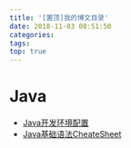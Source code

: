 ```yaml
---
title: '[置顶]我的博文目录'
date: 2018-11-03 08:51:50
categories:
tags:
top: true
---
```


# Java

- [Java开发环境配置](https://jaychenfe.github.io/2018/11/03/Java%E5%BC%80%E5%8F%91%E7%8E%AF%E5%A2%83%E9%85%8D%E7%BD%AE/)
- [Java基础语法CheateSheet](https://jaychenfe.github.io/2018/11/05/Java%E5%9F%BA%E7%A1%80%E8%AF%AD%E6%B3%95CheatSheet/)

